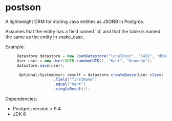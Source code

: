 # postson

A lightweight ORM for storing Java entities as JSONB in Postgres.

Assumes that the entity has a field named 'id' and that the table is named the same as the entity in snake_case.

Example:
 ```java
      Datastore datastore = new JsonDatastore("localhost", "5432", "dbName", "userName", "password");
      User user = new User(UUID.randomUUID(), "Kent", "Kennedy");
      datastore.save(user);

       Optional<SystemUser> result = datastore.createQuery(User.class)
                      .field("firstName")
                      .equal("Kent")
                      .singleResult();
```
 Dependencies:
 * Postgres version > 9.4.
 * JDK 8